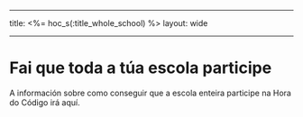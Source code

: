 * * *

title: <%= hoc_s(:title_whole_school) %> layout: wide

* * *

# Fai que toda a túa escola participe

A información sobre como conseguir que a escola enteira participe na Hora do Código irá aquí.
